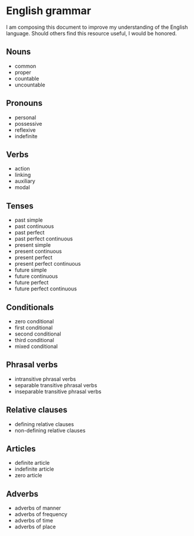# English grammar

I am composing this document to improve my understanding of the English
language.
Should others find this resource useful, I would be honored.

## Nouns

- common
- proper
- countable
- uncountable

## Pronouns

- personal
- possessive
- reflexive
- indefinite

## Verbs

- action
- linking
- auxiliary
- modal

## Tenses

- past simple
- past continuous
- past perfect
- past perfect continuous
- present simple
- present continuous
- present perfect
- present perfect continuous
- future simple
- future continuous
- future perfect
- future perfect continuous

## Conditionals

- zero conditional
- first conditional
- second conditional
- third conditional
- mixed conditional

## Phrasal verbs

- intransitive phrasal verbs
- separable transitive phrasal verbs
- inseparable transitive phrasal verbs

## Relative clauses

- defining relative clauses
- non-defining relative clauses

## Articles

- definite article
- indefinite article
- zero article

## Adverbs

- adverbs of manner
- adverbs of frequency
- adverbs of time
- adverbs of place
